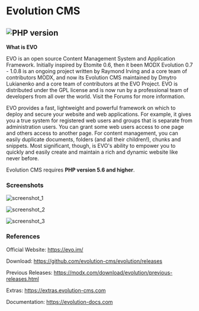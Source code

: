 # Evolution CMS

![PHP version](https://img.shields.io/badge/PHP->=v5.6-green.svg?php=5.6)
----
**What is EVO**

EVO is an open source Content Management System and Application Framework. Initially inspired by Etomite 0.6, then it been MODX Evolution 0.7 - 1.0.8 is an ongoing project written by Raymond Irving and a core team of contributors MODX, and now its Evolution CMS maintained by Dmytro Lukianenko and a core team of contributors at the EVO Project. EVO is distributed under the GPL license and is now run by a professional team of developers from all over the world. Visit the Forums for more information.

EVO provides a fast, lightweight and powerful framework on which to deploy and secure your website and web applications. For example, it gives you a true system for registered web users and groups that is separate from administration users. You can grant some web users access to one page and others access to another page. For content management, you can easily duplicate documents, folders (and all their children!), chunks and snippets. Most significant, though, is EVO's ability to empower you to quickly and easily create and maintain a rich and dynamic website like never before.

Evolution CMS requires **PHP version 5.6 and higher**.

### Screenshots

![screenshot_1](https://cloud.githubusercontent.com/assets/523389/20504423/97db8bf8-b047-11e6-9eef-550c1c7d34f2.jpg)

![screenshot_2](https://cloud.githubusercontent.com/assets/523389/20504414/926ceec8-b047-11e6-8760-3d11d6610977.jpg)

![screenshot_3](https://cloud.githubusercontent.com/assets/523389/20504420/956ef5d0-b047-11e6-9460-7c7a471bada6.jpg)

### References

Official Website:
https://evo.im/

Download:
https://github.com/evolution-cms/evolution/releases

Previous Releases:
https://modx.com/download/evolution/previous-releases.html

Extras:
https://extras.evolution-cms.com

Documentation:
https://evolution-docs.com
